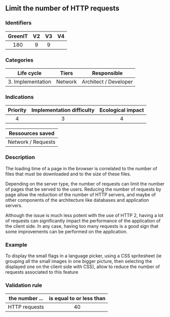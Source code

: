 ## Limit the number of HTTP requests

### Identifiers

| GreenIT | V2  | V3  |  V4  |
|:-------:|:---:|:---:|:----:|
|   180   |  9  |  9  |      |

### Categories

|    Life cycle     |  Tiers  |      Responsible      |
|:-----------------:|:-------:|:---------------------:|
| 3. Implementation | Network | Architect / Developer |

### Indications

| Priority | Implementation difficulty | Ecological impact |
|:--------:|:-------------------------:|:-----------------:|
|   4      |             3             |         4         |

| Ressources saved  |
|:-----------------:|
| Network  / Requests |

### Description

The loading time of a page in the browser is correlated to the number of files that must be downloaded and to the size 
of these files.

Depending on the server type, the number of requests can limit the number of pages that be served to the users.
Reducing the number of requests by page allow the reduction of the number of HTTP servers, and maybe of other components
of the architecture like databases and application servers.

Although the issue is much less potent with the use of HTTP 2, having a lot of requests can significantly impact the
performance of the application of the client side. In any case, having too many requests is a good sign that some improvements
can be performed on the application.

### Example

To display the small flags in a language picker, using a CSS spritesheet (ie grouping all the small images in one bigger 
picture, then selecting the displayed one on the client side with CSS), allow to reduce the number of requests associated to
this feature

### Validation rule

| the number ... | is equal to or less than |  
|----------------|:------------------------:|
| HTTP requests  |            40            |
